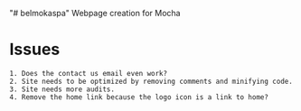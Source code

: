 "# belmokaspa" 
Webpage creation for Mocha

# Issues

    1. Does the contact us email even work?
    2. Site needs to be optimized by removing comments and minifying code.
    3. Site needs more audits.
    4. Remove the home link because the logo icon is a link to home?